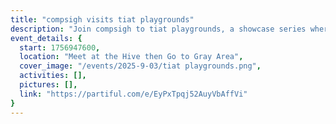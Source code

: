 ```yaml
---
title: "compsigh visits tiat playgrounds"
description: "Join compsigh to tiat playgrounds, a showcase series where you can interact with a lineup of art demos that use technology as a medium."
event_details: {
  start: 1756947600,
  location: "Meet at the Hive then Go to Gray Area",
  cover_image: "/events/2025-9-03/tiat playgrounds.png",
  activities: [],
  pictures: [],
  link: "https://partiful.com/e/EyPxTpqj52AuyVbAffVi"
}
---
```

